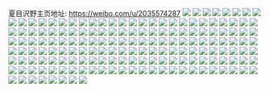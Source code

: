 夏目沢野主页地址: https://weibo.com/u/2035574287 
![](https://wx4.sinaimg.cn/mw2000/7954660fly1h919w0p9xoj20u0140anb.jpg) 
![](https://wx4.sinaimg.cn/mw2000/7954660fly1h919w1dolaj20u0141n9b.jpg) 
![](https://wx4.sinaimg.cn/mw2000/7954660fly1h919w1w8tsj20u013z7i1.jpg) 
![](https://wx4.sinaimg.cn/mw2000/7954660fly1h919w2dla1j20u01417ib.jpg) 
![](https://wx4.sinaimg.cn/mw2000/7954660fly1h919w2uscij20u014012f.jpg) 
![](https://wx4.sinaimg.cn/mw2000/7954660fly1h919vyxl07j20u0140nbs.jpg) 
![](https://wx4.sinaimg.cn/mw2000/7954660fly1h919w3bsu0j20u0140qht.jpg) 
![](https://wx4.sinaimg.cn/mw2000/7954660fly1h919w49e30j20u014014n.jpg) 
![](https://wx4.sinaimg.cn/mw2000/7954660fly1h919w4uwr3j20u0140k6t.jpg) 
![](https://wx4.sinaimg.cn/mw2000/7954660fly1h90aulmvnwj22c0340x6t.jpg) 
![](https://wx4.sinaimg.cn/mw2000/7954660fly1h90aw1cnr9j22c0340hdy.jpg) 
![](https://wx4.sinaimg.cn/mw2000/7954660fly1h90avgjd9vj22c0340kjr.jpg) 
![](https://wx4.sinaimg.cn/mw2000/7954660fly1h90awzkqdfj22c0340hdx.jpg) 
![](https://wx4.sinaimg.cn/mw2000/7954660fly1h90awsdamvj22dc35sqvd.jpg) 
![](https://wx4.sinaimg.cn/mw2000/7954660fly1h90awffxwvj22c03404qx.jpg) 
![](https://wx4.sinaimg.cn/mw2000/7954660fly1h90auxpl61j21xu2l4qv7.jpg) 
![](https://wx4.sinaimg.cn/mw2000/7954660fly1h90aw4hqi4j226s2x17wl.jpg) 
![](https://wx4.sinaimg.cn/mw2000/7954660fly1h90aw9pd2wj229b30f7wk.jpg) 
![](https://wx4.sinaimg.cn/mw2000/7954660fly1h8z4fvt271j22832yse84.jpg) 
![](https://wx4.sinaimg.cn/mw2000/7954660fly1h8z4geyadgj21x12k21l0.jpg) 
![](https://wx4.sinaimg.cn/mw2000/7954660fly1h8z4lo44ryj22be336b2g.jpg) 
![](https://wx4.sinaimg.cn/mw2000/7954660fly1h8z4ly7oe8j21yx2mju10.jpg) 
![](https://wx4.sinaimg.cn/mw2000/7954660fly1h8z4ma4p3pj229x318nph.jpg) 
![](https://wx4.sinaimg.cn/mw2000/7954660fly1h8z4mro03cj22dc35s4qx.jpg) 
![](https://wx4.sinaimg.cn/mw2000/7954660fly1h8z4lai99rj22ay32lhe0.jpg) 
![](https://wx4.sinaimg.cn/mw2000/7954660fly1h8z4mycddhj22bm33he86.jpg) 
![](https://wx4.sinaimg.cn/mw2000/7954660fly1h8z4n5ocdzj22bu33s7wn.jpg) 
![](https://wx4.sinaimg.cn/mw2000/7954660fly1h8y0bkxnvyj229s312npg.jpg) 
![](https://wx4.sinaimg.cn/mw2000/7954660fly1h8y0c1ki2rj22b632wx6t.jpg) 
![](https://wx4.sinaimg.cn/mw2000/7954660fly1h8y0cgp4fjj22be337npg.jpg) 
![](https://wx4.sinaimg.cn/mw2000/7954660fly1h8y0cysnhcj22an327qva.jpg) 
![](https://wx4.sinaimg.cn/mw2000/7954660fly1h8y0ddteg4j22bb333hdw.jpg) 
![](https://wx4.sinaimg.cn/mw2000/7954660fly1h8y0dy9xe7j22bw33ux6v.jpg) 
![](https://wx4.sinaimg.cn/mw2000/7954660fly1h8y0egda2jj22b532vx6t.jpg) 
![](https://wx4.sinaimg.cn/mw2000/7954660fly1h8y0f1nq55j22c0340e87.jpg) 
![](https://wx4.sinaimg.cn/mw2000/7954660fly1h8y0fko2rnj229x318e87.jpg) 
![](https://wx4.sinaimg.cn/mw2000/7954660fly1h8wuytoiqbj22c03407wk.jpg) 
![](https://wx4.sinaimg.cn/mw2000/7954660fly1h8wuz7xrprj22b032pb2b.jpg) 
![](https://wx4.sinaimg.cn/mw2000/7954660fly1h8wuzf54o3j21qt2br4qq.jpg) 
![](https://wx4.sinaimg.cn/mw2000/7954660fly1h8wv105tu4j222m2rihdv.jpg) 
![](https://wx4.sinaimg.cn/mw2000/7954660fly1h8wv23ut87j22c0340hdv.jpg) 
![](https://wx4.sinaimg.cn/mw2000/7954660fly1h8wuylpn3pj21sc2dshdu.jpg) 
![](https://wx4.sinaimg.cn/mw2000/7954660fly1h8ujbcdsu2j22c03407wm.jpg) 
![](https://wx4.sinaimg.cn/mw2000/7954660fly1h8ujcdnxmwj22c0340nph.jpg) 
![](https://wx4.sinaimg.cn/mw2000/7954660fly1h8ujd9zzbsj22av32he85.jpg) 
![](https://wx4.sinaimg.cn/mw2000/7954660fly1h8uje6ymt6j22852yvkjo.jpg) 
![](https://wx4.sinaimg.cn/mw2000/7954660fly1h8ujezls23j22702xd4qs.jpg) 
![](https://wx4.sinaimg.cn/mw2000/7954660fly1h8ujfvdnf4j229j30q7wl.jpg) 
![](https://wx4.sinaimg.cn/mw2000/7954660fly1h8ujgrrmf6j22b532ukjo.jpg) 
![](https://wx4.sinaimg.cn/mw2000/7954660fly1h8uja6ehglj229k30rhdx.jpg) 
![](https://wx4.sinaimg.cn/mw2000/7954660fly1h8uji8uszij22dc35s1l4.jpg) 
![](https://wx4.sinaimg.cn/mw2000/7954660fly1h8opqk55mwj22bj33e1l3.jpg) 
![](https://wx4.sinaimg.cn/mw2000/7954660fly1h8opqtviwnj22c0340b2f.jpg) 
![](https://wx4.sinaimg.cn/mw2000/7954660fly1h8opr1o3w3j22bb333e87.jpg) 
![](https://wx4.sinaimg.cn/mw2000/7954660fly1h8opr7rbbaj22c0340u13.jpg) 
![](https://wx4.sinaimg.cn/mw2000/7954660fly1h8opr9v9rrj228j2zdb2d.jpg) 
![](https://wx4.sinaimg.cn/mw2000/7954660fly1h8oprbs7b7j229830ax6s.jpg) 
![](https://wx4.sinaimg.cn/mw2000/7954660fly1h8opremvlrj22ai320x6s.jpg) 
![](https://wx4.sinaimg.cn/mw2000/7954660fly1h8oprkwzdtj22c0340u14.jpg) 
![](https://wx4.sinaimg.cn/mw2000/7954660fly1h8oprp6agbj22c0340nph.jpg) 
![](https://wx4.sinaimg.cn/mw2000/7954660fly1h8oppr8erej22c0340e87.jpg) 
![](https://wx4.sinaimg.cn/mw2000/7954660fly1h8nu11aueej22bu33sqv9.jpg) 
![](https://wx4.sinaimg.cn/mw2000/7954660fly1h8oppy6c97j22b632w7wn.jpg) 
![](https://wx4.sinaimg.cn/mw2000/7954660fly1h8oppjuuklj22av32i1l3.jpg) 
![](https://wx4.sinaimg.cn/mw2000/7954660fly1h8opq5a55pj22c0340b2g.jpg) 
![](https://wx4.sinaimg.cn/mw2000/7954660fly1h8opqcezz4j22c03407wo.jpg) 
![](https://wx4.sinaimg.cn/mw2000/7954660fly1h8mchr8w0zj223u35s4qs.jpg) 
![](https://wx4.sinaimg.cn/mw2000/7954660fly1h8mchwajdyj223u35snph.jpg) 
![](https://wx4.sinaimg.cn/mw2000/7954660fly1h8mchlyk60j223d3534qs.jpg) 
![](https://wx4.sinaimg.cn/mw2000/7954660fly1h8mci00qe3j222e33mx6q.jpg) 
![](https://wx4.sinaimg.cn/mw2000/7954660fly1h8mci34ivnj232m21qe83.jpg) 
![](https://wx4.sinaimg.cn/mw2000/7954660fly1h8mci7mbo3j223u35sx6r.jpg) 
![](https://wx4.sinaimg.cn/mw2000/7954660fly1h8mcib7l3jj21t92pyhdw.jpg) 
![](https://wx4.sinaimg.cn/mw2000/7954660fly1h8mcifodhxj234u237kjn.jpg) 
![](https://wx4.sinaimg.cn/mw2000/7954660fly1h8mcijhy39j223u35skjn.jpg) 
![](https://wx4.sinaimg.cn/mw2000/7954660fly1h8gkr09uldj22bm33hu10.jpg) 
![](https://wx4.sinaimg.cn/mw2000/7954660fly1h8gkrb97g0j227c2xsb2b.jpg) 
![](https://wx4.sinaimg.cn/mw2000/7954660fly1h8gkqr8ihcj22512ur1l0.jpg) 
![](https://wx4.sinaimg.cn/mw2000/7954660fly1h8gkrmbdadj228r2zonpg.jpg) 
![](https://wx4.sinaimg.cn/mw2000/7954660fly1h8gkrvoxs3j227s2yde83.jpg) 
![](https://wx4.sinaimg.cn/mw2000/7954660fly1h8gkqf0cqbj21sc2ds7wj.jpg) 
![](https://wx4.sinaimg.cn/mw2000/7954660fly1h8fgqhqu4ij21yi2xunpk.jpg) 
![](https://wx4.sinaimg.cn/mw2000/7954660fly1h8fgpy93zmj223s35sqvc.jpg) 
![](https://wx4.sinaimg.cn/mw2000/7954660fly1h8e8ya4ve0j22a831ne85.jpg) 
![](https://wx4.sinaimg.cn/mw2000/7954660fly1h8e8ynk3c1j22ai320qv8.jpg) 
![](https://wx4.sinaimg.cn/mw2000/7954660fly1h8e8z7b8arj22522urnph.jpg) 
![](https://wx4.sinaimg.cn/mw2000/7954660fly1h8e8xx37csj229k30r1l1.jpg) 
![](https://wx4.sinaimg.cn/mw2000/7954660fly1h8e90mzr7bj22c03401l2.jpg) 
![](https://wx4.sinaimg.cn/mw2000/7954660fly1h8e9109ly0j22dc35se86.jpg) 
![](https://wx4.sinaimg.cn/mw2000/7954660fly1h8d18d2ebjj22c03401kz.jpg) 
![](https://wx4.sinaimg.cn/mw2000/7954660fly1h8d18h5t12j22au32gu0y.jpg) 
![](https://wx4.sinaimg.cn/mw2000/7954660fly1h8d18k6zfij228s2zqnpe.jpg) 
![](https://wx4.sinaimg.cn/mw2000/7954660fly1h8d181jomdj22642w5hdv.jpg) 
![](https://wx4.sinaimg.cn/mw2000/7954660fly1h8d199efbhj220x2p87wj.jpg) 
![](https://wx4.sinaimg.cn/mw2000/7954660fly1h8d19uz69ej22ad31tnpf.jpg) 
![](https://wx4.sinaimg.cn/mw2000/7954660fly1h8bwyomjtuj229730a1l2.jpg) 
![](https://wx4.sinaimg.cn/mw2000/7954660fly1h8bwz898xrj228s2zqkjq.jpg) 
![](https://wx4.sinaimg.cn/mw2000/7954660fly1h8bwzxgfzkj22av32ihdy.jpg) 
![](https://wx4.sinaimg.cn/mw2000/7954660fly1h8bx0oltx8j22a331g4qt.jpg) 
![](https://wx4.sinaimg.cn/mw2000/7954660fly1h8bwyadmkqj22b832zqv9.jpg) 
![](https://wx4.sinaimg.cn/mw2000/7954660fly1h8bx1hufofj22af31xkjq.jpg) 
![](https://wx4.sinaimg.cn/mw2000/7954660fly1h8bx27cqhnj22a731lu11.jpg) 
![](https://wx4.sinaimg.cn/mw2000/7954660fly1h8bx2hipq2j229y31ae84.jpg) 
![](https://wx4.sinaimg.cn/mw2000/7954660fly1h8bx2ocp3tj22802yob2d.jpg) 
![](https://wx4.sinaimg.cn/mw2000/7954660fly1h89mxdy2p2j225c2v44qr.jpg) 
![](https://wx4.sinaimg.cn/mw2000/7954660fly1h89mxj07ckj227n2y67wk.jpg) 
![](https://wx4.sinaimg.cn/mw2000/7954660fly1h89mxnurwnj228o2zkb2c.jpg) 
![](https://wx4.sinaimg.cn/mw2000/7954660fly1h89mxs5pjrj229r310kjo.jpg) 
![](https://wx4.sinaimg.cn/mw2000/7954660fly1h89mxxiek3j22b032o7wl.jpg) 
![](https://wx4.sinaimg.cn/mw2000/7954660fly1h89my4bvnbj22dc35sx6s.jpg) 
![](https://wx4.sinaimg.cn/mw2000/7954660fly1h879u0vgtnj228n2zjqv8.jpg) 
![](https://wx4.sinaimg.cn/mw2000/7954660fly1h879unycnwj22c0340x6s.jpg) 
![](https://wx4.sinaimg.cn/mw2000/7954660fly1h879uy1ebrj21w72iy1l0.jpg) 
![](https://wx4.sinaimg.cn/mw2000/7954660fly1h879vn4l99j22bh33bnpg.jpg) 
![](https://wx4.sinaimg.cn/mw2000/7954660fly1h879wghbocj22c0340hdw.jpg) 
![](https://wx4.sinaimg.cn/mw2000/7954660fly1h879thwtvbj22b832zhdv.jpg) 
![](https://wx4.sinaimg.cn/mw2000/7954660fly1h879wx9t98j22bg33a7wm.jpg) 
![](https://wx4.sinaimg.cn/mw2000/7954660fly1h879x95jnkj229a30eqv7.jpg) 
![](https://wx4.sinaimg.cn/mw2000/7954660fly1h879xgivlej229m30uqv8.jpg) 
![](https://wx4.sinaimg.cn/mw2000/7954660fly1h82seu9dl4j22c0340e85.jpg) 
![](https://wx4.sinaimg.cn/mw2000/7954660fly1h82sefvbzqj22c0340hdx.jpg) 
![](https://wx4.sinaimg.cn/mw2000/7954660fly1h82sf85mh5j22bg33ae85.jpg) 
![](https://wx4.sinaimg.cn/mw2000/7954660fly1h82sfnxf2gj22c0340kjp.jpg) 
![](https://wx4.sinaimg.cn/mw2000/7954660fly1h82sg29mdyj22c0340e85.jpg) 
![](https://wx4.sinaimg.cn/mw2000/7954660fly1h82sgjbk8xj22c0340kjq.jpg) 
![](https://wx4.sinaimg.cn/mw2000/7954660fly1h7z7vtw1lmj22c0340e88.jpg) 
![](https://wx4.sinaimg.cn/mw2000/7954660fly1h7z7vguofrj22c0340npg.jpg) 
![](https://wx4.sinaimg.cn/mw2000/7954660fly1h7z7v5sjl3j22aa31qnpf.jpg) 
![](https://wx4.sinaimg.cn/mw2000/7954660fly1h7z7w7x1c6j227g2xx1l2.jpg) 
![](https://wx4.sinaimg.cn/mw2000/7954660fly1h7z7x7hwqrj22b832zkjq.jpg) 
![](https://wx4.sinaimg.cn/mw2000/7954660fly1h7z7wkry9qj22c03404qt.jpg) 
![](https://wx4.sinaimg.cn/mw2000/7954660fly1h7z7x1l9aoj22c0340kjp.jpg) 
![](https://wx4.sinaimg.cn/mw2000/7954660fly1h7z7w0uixbj228q2zme84.jpg) 
![](https://wx4.sinaimg.cn/mw2000/7954660fly1h7z7ua8kj1j22dc35s4qv.jpg) 
![](https://wx4.sinaimg.cn/mw2000/7954660fly1h7y36f1ae6j218w0u01gv.jpg) 
![](https://wx4.sinaimg.cn/mw2000/7954660fly1h7y371eed1j21yi2xse83.jpg) 
![](https://wx4.sinaimg.cn/mw2000/7954660fly1h7y396m9vmj235s23u4qs.jpg) 
![](https://wx4.sinaimg.cn/mw2000/7954660fly1h7y381deuyj221q32mx6r.jpg) 
![](https://wx4.sinaimg.cn/mw2000/7954660fly1h7y38gox49j223u35s7wl.jpg) 
![](https://wx4.sinaimg.cn/mw2000/7954660fly1h7y36b759cj218w0u0axf.jpg) 
![](https://wx4.sinaimg.cn/mw2000/7954660fly1h7y36jiaxhj20t617nasi.jpg) 
![](https://wx4.sinaimg.cn/mw2000/7954660fly1h7y36o3vj9j218w0u04qp.jpg) 
![](https://wx4.sinaimg.cn/mw2000/7954660fly1h7y38u8oo4j235s23ux6s.jpg) 
![](https://wx4.sinaimg.cn/mw2000/7954660fly1h7x0l44lflj22bg33anpg.jpg) 
![](https://wx4.sinaimg.cn/mw2000/7954660fly1h7x0lars9cj229f30lu10.jpg) 
![](https://wx4.sinaimg.cn/mw2000/7954660fly1h7x0ky8biej22as32eu0z.jpg) 
![](https://wx4.sinaimg.cn/mw2000/7954660fly1h7x0lhu5tmj22aq32a7wk.jpg) 
![](https://wx4.sinaimg.cn/mw2000/7954660fly1h7x0lmq6ulj22a431h1kz.jpg) 
![](https://wx4.sinaimg.cn/mw2000/7954660fly1h7x0lrqyd3j22dc35su0z.jpg) 
![](https://wx4.sinaimg.cn/mw2000/7954660fly1h7vr7cxetdj22bm33i7wl.jpg) 
![](https://wx4.sinaimg.cn/mw2000/7954660fly1h7vr7grrtcj228u2zrb2b.jpg) 
![](https://wx4.sinaimg.cn/mw2000/7954660fly1h7vr77891sj228v2zu4qr.jpg) 
![](https://wx4.sinaimg.cn/mw2000/7954660fly1h7umkqa803j229o30wkjn.jpg) 
![](https://wx4.sinaimg.cn/mw2000/7954660fly1h7uml0n5qdj22c0340hdw.jpg) 
![](https://wx4.sinaimg.cn/mw2000/7954660fly1h7uml9rrzfj229s3124qs.jpg) 
![](https://wx4.sinaimg.cn/mw2000/7954660fly1h7umkdzvhhj225q2vmnpf.jpg) 
![](https://wx4.sinaimg.cn/mw2000/7954660fly1h7umlk0yy6j22c0340b2c.jpg) 
![](https://wx4.sinaimg.cn/mw2000/7954660fly1h7umlsp6yzj22c0340qv7.jpg) 
![](https://wx4.sinaimg.cn/mw2000/7954660fly1h7sfk41294j22ai3207wm.jpg) 
![](https://wx4.sinaimg.cn/mw2000/7954660fly1h7sfl5qb1zj226c2whu10.jpg) 
![](https://wx4.sinaimg.cn/mw2000/7954660fly1h7sfmgtn59j22bx33wb2e.jpg) 
![](https://wx4.sinaimg.cn/mw2000/7954660fly1h7q0j61vbtj22c0340kjp.jpg) 
![](https://wx4.sinaimg.cn/mw2000/7954660fly1h7q0kmlogjj22322s3npe.jpg) 
![](https://wx4.sinaimg.cn/mw2000/7954660fly1h7nyzyq44qj235s23ue83.jpg) 
![](https://wx4.sinaimg.cn/mw2000/7954660fly1h7nyznts7zj223u35skjm.jpg) 
![](https://wx4.sinaimg.cn/mw2000/7954660fly1h7nyytdh6fj222x34enpd.jpg) 
